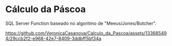 # Cálculo da Páscoa
 SQL Server Function baseado no algoritmo de "Meeus/Jones/Butcher".

 https://github.com/VeronicaCasanova/Calculo_da_Pascoa/assets/133685494/29ccb2f2-e968-42e7-8409-3ddbff5bf34a
